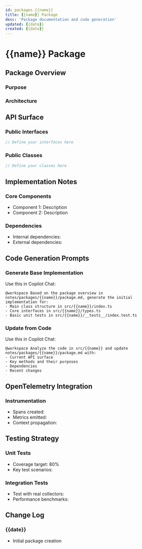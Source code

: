 ```yaml
---
id: packages.{{name}}
title: {{name}} Package
desc: 'Package documentation and code generation'
updated: {{date}}
created: {{date}}
---
```


# {{name}} Package

## Package Overview

<!-- COPILOT_CONTEXT: This note describes the {{name}} package -->

### Purpose

<!-- Describe what this package does -->

### Architecture

<!-- Key design decisions for this package -->

## API Surface

<!-- COPILOT_GENERATE: Based on this description, generate TypeScript interfaces -->

### Public Interfaces

```typescript
// Define your interfaces here
```

### Public Classes

```typescript
// Define your classes here
```

## Implementation Notes

<!-- COPILOT_SYNC: Analyze code in src/{{name}} and update this section -->

### Core Components

- Component 1: Description
- Component 2: Description

### Dependencies

- Internal dependencies:
- External dependencies:

## Code Generation Prompts

### Generate Base Implementation

Use this in Copilot Chat:

```
@workspace Based on the package overview in notes/packages/{{name}}/package.md, generate the initial implementation for:
- Main class structure in src/{{name}}/index.ts
- Core interfaces in src/{{name}}/types.ts
- Basic unit tests in src/{{name}}/__tests__/index.test.ts
```

### Update from Code

Use this in Copilot Chat:

```
@workspace Analyze the code in src/{{name}} and update notes/packages/{{name}}/package.md with:
- Current API surface
- Key methods and their purposes
- Dependencies
- Recent changes
```

## OpenTelemetry Integration

<!-- Specific OpenTelemetry patterns used in this package -->

### Instrumentation

- Spans created:
- Metrics emitted:
- Context propagation:

## Testing Strategy

<!-- Test coverage and testing approach -->

### Unit Tests

- Coverage target: 80%
- Key test scenarios:

### Integration Tests

- Test with real collectors:
- Performance benchmarks:

## Change Log

<!-- Auto-updated by Copilot when code changes -->

### {{date}}

- Initial package creation
